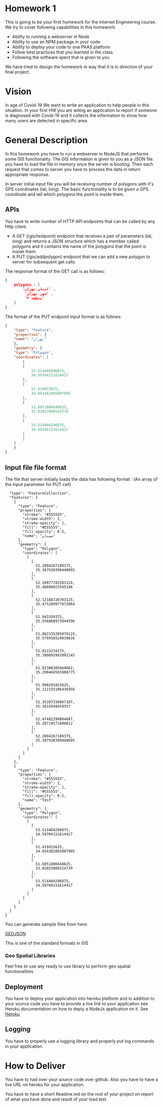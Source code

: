 # Homework 1 
This is going to be your first homework for the Internet Engineering course.  We try to cover following capabilities in this homework: 
* Ability to running a webserver in Node 
* Ability to use an NPM package in your code 
* Ability to deploy your code to one PAAS platform 
* Follow best practices that you learned in the class 
* Following the software spect that is given to you
 

We have tried to design the  homework in way that it is in direction of your final project. 
# Vision
In age of Covid-19 We want to write an application to help people in this situation. In your first HW you are witing an application to report if someone is diagnosed with Covid-19 and it collects the information to show how many users are detected in specific area. 
# General Description 
In this homework you have to run a webserver in NodeJS that performs some GIS functionality. The GIS information is given to you as a JSON file. you have to load the file in memory once the server is booting. Then each request that comes to server you have to process the data in return appropriate response. 

In server initial input file you will be receiving number of polygons with it's GPS coordinates (lat, long). The basic functionality is to be given a GPS coordinate and tell which polygons the point is inside them.  
## APIs 
You have to write number of HTTP API endpoints that can be called by any Http client. 

* A GET (/gis/testpoint) endpoint that receives a pair of parameters (lat, long) and returns a JSON structure which has a member called polygons and it contains the name of the polygons that the point is inside them 
* A PUT (/gis/addpolygon) endpoint that we can add a new polygon to server for subsequent get calls. 

The response format of the GET call is as follows: 
‍‍‍‍‍
```JSON
{
    polygons : [
        'استان تهران' ,
         'شهر تهران' , 
         'منطقه ۳'
    ]
}
```



The format of the PUT endpoint input format is as follows: 

```JSON
{
    "type": "Feature",
    "properties": {
    "name": "تهران"
    },
    "geometry": {
    "type": "Polygon",
    "coordinates": [
        [
        [
            53.514404296875,
            34.59704151614417
        ],
        [
            51.416015625,
            34.854382885097905
        ],
        [
            51.6851806640625,
            33.82023008524739
        ],
        [
            53.514404296875,
            34.59704151614417
        ]
        ]
    ]
    }
}
```

## Input file file format

The file that server initially loads the data has following format : (An array of the input parameter for PUT call)


```{
  "type": "FeatureCollection",
  "features": [
    {
      "type": "Feature",
      "properties": {
        "stroke": "#555555",
        "stroke-width": 2,
        "stroke-opacity": 1,
        "fill": "#555555",
        "fill-opacity": 0.5,
        "name": "سمنان"
      },
      "geometry": {
        "type": "Polygon",
        "coordinates": [
          [
            [
              52.2894287109375,
              35.387930399448095
            ],
            [
              52.20977783203124,
              35.40808023595146
            ],
            [
              52.12188720703125,
              35.475209977972064
            ],
            [
              51.943359375,
              35.556808973844596
            ],
            [
              51.862335205078125,
              35.576916524038616
            ],
            [
              51.8115234375,
              35.380092992092145
            ],
            [
              51.82388305664062,
              35.290468565908775
            ],
            [
              51.998291015625,
              35.122155106436956
            ],
            [
              52.35397338867187,
              35.1614594458557
            ],
            [
              52.47482299804687,
              35.28710571680812
            ],
            [
              52.2894287109375,
              35.387930399448095
            ]
          ]
        ]
      }
    },
    {
      "type": "Feature",
      "properties": {
        "stroke": "#555555",
        "stroke-width": 2,
        "stroke-opacity": 1,
        "fill": "#555555",
        "fill-opacity": 0.5,
        "name": "Test"
      },
      "geometry": {
        "type": "Polygon",
        "coordinates": [
          [
            [
              53.514404296875,
              34.59704151614417
            ],
            [
              51.416015625,
              34.854382885097905
            ],
            [
              51.6851806640625,
              33.82023008524739
            ],
            [
              53.514404296875,
              34.59704151614417
            ]
          ]
        ]
      }
    }
  ]
}

```

You can generate sample files  from here: 

[GEOJSON](http://geojson.io)

This is one of the standard formats in GIS 

### Geo Spatial Libraries

Feel free to use any ready to use library to perform geo spatial functionalities. 

## Deployment

You have to deploy your application into heroku platform and in addition to your source code you have to provide a live link to your application see Heroku documentation on how to deply a NodeJs application on it. 
See [Heroku](https://heroku.com)

## Logging 
You have to properly use a logging library and properly put log commands in your application.

# How to Deliver
You have to had over your source code over github. Also you have to have a live URL on heroku for your application. 

You have to have a short Readme.md on the root of your project on report of what you have done and result of your load test. 

